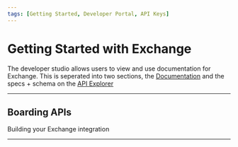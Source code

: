```yaml
---
tags: [Getting Started, Developer Portal, API Keys]
---
```


# Getting Started with Exchange

The developer studio allows users to view and use documentation for Exchange. This is seperated into two sections, the [Documentation](?path=/docs/introduction/exchange-intro.md) and the specs + schema on the [API Explorer](../api/?type=post&path=/boarding/add_application)

---

## Boarding APIs

Building your Exchange integration

<!-- type: row -->

<!-- type: card
title: Using our APIs
description: Submits an application to its next step in the workflow.
link: ../api/?type=post&path=/boarding//application
-->
<!-- type: card
title: Authentication
description: Auth text
link: ../api/?type=post&path=/boarding/add_application
-->

<!-- type: card
title: Boarding
description: Boarding Text
link: ../api/?type=post&path=/boarding/outlet/add
-->

<!-- type: card
title: Underwriting
description: Submits an application to its next step in the workflow.
link: ../api/?type=post&path=/boarding//application
-->
<!-- type: row-end -->
<!-- type: row -->
<!-- type: card
title: Funding
description: Funding Text
link: ../api/?type=post&path=/boarding/add_application
-->

<!-- type: card
title: Reporting
description: Reporting text
link: ../api/?type=post&path=/boarding/outlet/add
-->

<!-- type: card
title: Transactions
description: Submits an application to its next step in the workflow.
link: ../api/?type=post&path=/boarding//application
-->

<!-- type: card
title: Maintenance
description: Submits an application to its next step in the workflow.
link: ../api/?type=post&path=/boarding//application
-->
<!-- type: row-end -->

---
